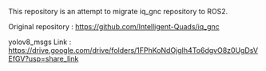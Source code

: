 This repository is an attempt to migrate iq_gnc repository to ROS2.

Original repository : https://github.com/Intelligent-Quads/iq_gnc

yolov8_msgs Link : https://drive.google.com/drive/folders/1FPhKoNdOjgIh4To6dgvO8z0UgDsVEfGV?usp=share_link
